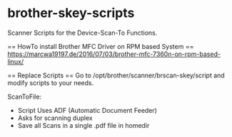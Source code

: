 # brother-skey-scripts
Scanner Scripts for the Device-Scan-To Functions.

== HowTo install Brother MFC Driver on RPM based System ==
https://marcwa19197.de/2016/07/03/brother-mfc-7360n-on-rpm-based-linux/

== Replace Scripts ==
Go to /opt/brother/scanner/brscan-skey/script and modify scripts to your needs.


ScanToFile:
- Script Uses ADF (Automatic Document Feeder)
- Asks for scanning duplex
- Save all Scans in a single .pdf file in homedir
